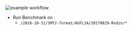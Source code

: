 ![example workflow](https://github.com/EliasGit2017/alt-ergo-docker-images/actions/workflows/makefile.yml/badge.svg)


* Run Benchmark on :
    * `/2018-10-31/SMT2-format/AUFLIA/20170829-Rodin/*`